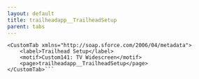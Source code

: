 ```yaml
---
layout: default
title: trailheadapp__TrailheadSetup
parent: tabs
---
```


```<?xml version="1.0" encoding="UTF-8"?>
<CustomTab xmlns="http://soap.sforce.com/2006/04/metadata">
    <label>Trailhead Setup</label>
    <motif>Custom141: TV Widescreen</motif>
    <page>trailheadapp__TrailheadSetup</page>
</CustomTab>```
